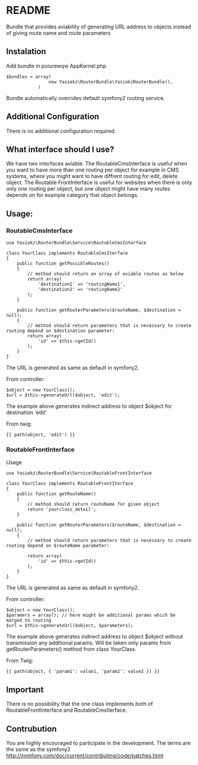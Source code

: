 # README

Bundle that provides aviability of generating URL address to objects instead of giving route name and route parameters

## Instalation

Add bundle in poiurewqw AppKernel.php

```
$bundles = array(
                new Yasiekz\RouterBundle\YasiekzRouterBundle(),
            )
```

Bundle automatically overrides default symfony2 routing service.

## Additional Configuration

There is no additional configuration required.

## What interface should I use?

We have two interfaces aviable. The RoutableCmsInterface is useful when you want to have more than one routing per object for example in CMS systems,
where you might want to have diffrent routing for edit, delete object. The Routable FrontInterface is useful for websites when there is only
only one routing per object, but one object might have many routes depends on for example category that object belongs.

## Usage:

### RoutableCmsInterface

```
use Yasiekz\RouterBundle\Service\RoutableCmsInterface

class YourClass implements RoutableCmsIterface
{
    public function getPossibleRoutes()
    {
        // method should return an array of aviable routes as below
        return array(
            'destination1' => 'routingName1',
            'destination2' => 'routingName2'
        );
    }

    public function getRouterParameters($routeName, $destination = null);
    {
        // method should return parameters that is necessary to create routing depend on $destination parameter:
        return array(
            'id' => $this->getId()
        );
    }
}
```

The URL is generated as same as default in symfony2.

From controller:

```
$object = new YourClass();
$url = $this->generateUrl($object, 'edit');
```

The example above generates indirect address to object $object for destination 'edit'

From twig:

```
{{ path(object, 'edit') }}
```

### RoutableFrontInterface

Usage

```
use Yasiekz\RouterBundle\Service\RoutableFrontInterface

class YourClass implements RoutableFrontIterface
{
    public function getRouteName()
    {
        // method should return routeName for given object
        return 'yourclass_detail';
    }

    public function getRouterParameters($routeName, $destination = null);
    {
        // method should return parameters that is necessary to create routing depend on $routeName parameter:

        return array(
            'id' => $this->getId()
        );
    }
}
```

The URL is generated as same as default in symfony2.

From controller:

```
$object = new YourClass();
$paramers = array(); // here might be additional params which be marged to routing
$url = $this->generateUrl($object, $parameters);
```

The example above generates indirect address to object $object without transmission any additional params.
Will be taken only params from getRouterParameters() method from class YourClass.

From Twig:

```
{{ path(object, { 'param1': value1, 'param2': value2 }) }}
```

## Important

There is no possibility that the one class implements both of RoutableFrontInterface and RoutableCmsIterface.

## Contrubution

You are highly encouraged to participate in the development. The terms are the same as the symfony2
http://symfony.com/doc/current/contributing/code/patches.html




